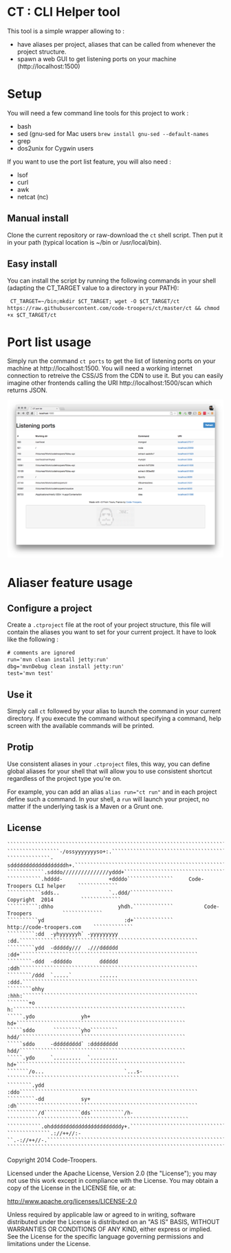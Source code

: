 # CT : CLI Helper tool


This tool is a simple wrapper allowing to :

 * have aliases per project, aliases that can be called from whenever the project structure.
 * spawn a web GUI to get listening ports on your machine (http://localhost:1500)

# Setup

You will need a few command line tools for this project to work :

 * bash
 * sed (gnu-sed for Mac users `brew install gnu-sed --default-names`
 * grep
 * dos2unix for Cygwin users

If you want to use the port list feature, you will also need :

 * lsof
 * curl
 * awk
 * netcat (nc)

Manual install
---
Clone the current repository or raw-download the `ct` shell script. Then put it in your path (typical location is ~/bin or /usr/local/bin).

Easy install
---
You can install the script by running the following commands in your shell (adapting the CT_TARGET value to a directory in your PATH):

     CT_TARGET=~/bin;mkdir $CT_TARGET; wget -O $CT_TARGET/ct https://raw.githubusercontent.com/code-troopers/ct/master/ct && chmod +x $CT_TARGET/ct

# Port list usage
Simply run the command `ct ports` to get the list of listening ports on your machine at http://localhost:1500.
You will need a working internet connection to retreive the CSS/JS from the CDN to use it.
But you can easily imagine other frontends calling the URI http://localhost:1500/scan which returns JSON.

![Port list example](images/listen.png)

# Aliaser feature usage


Configure a project
--
Create a `.ctproject` file at the root of your project structure, this file will contain the aliases you want to set for your current project.
It have to look like the following :

    # comments are ignored
    run='mvn clean install jetty:run'
    dbg='mvnDebug clean install jetty:run'
    test='mvn test'

Use it
--
Simply call `ct` followed by your alias to launch the command in your current directory. If you execute the command without specifying a command, help screen with the available commands will be printed.

Protip
--
Use consistent aliases in your `.ctproject` files, this way, you can define global aliases for your shell that will allow you to use consistent shortcut regardless of the project type you're on.

For example, you can add an alias `alias run="ct run"` and in each project define such a command. In your shell, a `run` will launch your project, no matter if the underlying task is a Maven or a Grunt one.

License
--

    ````````````````````````````````````````````````````````````````````````````````````````````````````
    `````````````````-/ossyyyyyyyso+:.``````````````````````````````````````````````````````````````````
    ``````````````-sddddddddddddddddddh+.```````````````````````````````````````````````````````````````
    ````````````.sdddo///////////////yddd+``````````````````````````````````````````````````````````````
    ```````````.hdddd-               +ddddo```````````````     Code-Troopers CLI helper    `````````````
    ```````````sdds..                `..ddd/``````````````         Copyright  2014         `````````````
    ``````````:dhho                     yhdh.`````````````          Code-Troopers          `````````````
    ``````````yd                          :d+`````````````     http://code-troopers.com    `````````````
    `````````:dd  -yhyyyyyyh` -yyyyyyyyy  :dd.``````````````````````````````````````````````````````````
    `````````ydd  -dddddy///  .///dddddd  :dd+``````````````````````````````````````````````````````````
    ````````-ddd  -dddddo         dddddd  :ddh``````````````````````````````````````````````````````````
    ````````/ddd  `.....`         ......  :ddd.`````````````````````````````````````````````````````````
    ````````ohhy                          :hhh:`````````````````````````````````````````````````````````
    ```````+o                                 h:````````````````````````````````````````````````````````
    `````.ydo               yh+               hd+```````````````````````````````````````````````````````
    `````sddo      `````````yho`````````      hdd/``````````````````````````````````````````````````````
    `````sddo     -ddddddddd` :ddddddddd      hdd/``````````````````````````````````````````````````````
    `````.ydo     `.........  `.........      hd+```````````````````````````````````````````````````````
    ```````/o...                          `...s-````````````````````````````````````````````````````````
    ````````.ydd                          :ddo``````````````````````````````````````````````````````````
    `````````-dd            sy+           :dh```````````````````````````````````````````````````````````
    ``````````/d````````````dds```````````/h-```````````````````````````````````````````````````````````
    ```````````.ohdddddddddddddddddddddddy+.````````````````````````````````````````````````````````````
    ``````````````.://++//:-``.-://++//-.```````````````````````````````````````````````````````````````
    ````````````````````````````````````````````````````````````````````````````````````````````````````


Copyright 2014 Code-Troopers.

Licensed under the Apache License, Version 2.0 (the "License"); you may not use this work except in compliance with the License. You may obtain a copy of the License in the LICENSE file, or at:

http://www.apache.org/licenses/LICENSE-2.0

Unless required by applicable law or agreed to in writing, software distributed under the License is distributed on an "AS IS" BASIS, WITHOUT WARRANTIES OR CONDITIONS OF ANY KIND, either express or implied. See the License for the specific language governing permissions and limitations under the License.

